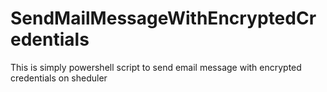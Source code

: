# SendMailMessageWithEncryptedCredentials
This is simply powershell script to send email message with encrypted credentials on sheduler
